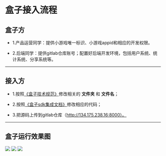 # 盒子接入流程

## 盒子方

* 1.产品运营同学：提供小游戏唯一标识、小游戏appid和相应的开发权限。

* 2.后端同学：提供gitlab仓库账号；配置好后端开发环境，包括用户系统、统计系统、分享系统等。

------------

## 接入方

 - 1.按照[《盒子技术规范》](https://laixiao.github.io/gamebox/doc/gamebox-doc "《技术规范》")修改相关的 **文件夹** 和 **文件名**；

 - 2.按照[《盒子sdk集成文档》](https://laixiao.github.io/gamebox/doc/sdk-doc "《技术规范》")修改相应的代码；

 - 3.把源码上传到gitlab仓库（http://134.175.238.16:8000）。
        

-------

## 盒子运行效果图

![](https://laixiao.github.io/gamebox/doc/screen/s1.jpg)
![](https://laixiao.github.io/gamebox/doc/screen/s2.jpg)
![](https://laixiao.github.io/gamebox/doc/screen/s3.jpg)
